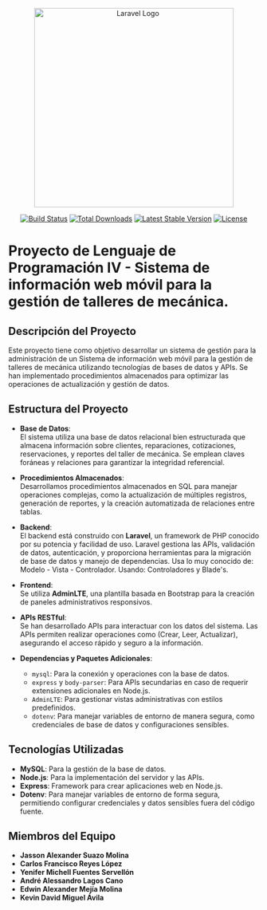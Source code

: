 <p align="center"><a href="https://laravel.com" target="_blank"><img src="https://raw.githubusercontent.com/laravel/art/master/logo-lockup/5%20SVG/2%20CMYK/1%20Full%20Color/laravel-logolockup-cmyk-red.svg" width="400" alt="Laravel Logo"></a></p>

<p align="center">
<a href="https://github.com/laravel/framework/actions"><img src="https://github.com/laravel/framework/workflows/tests/badge.svg" alt="Build Status"></a>
<a href="https://packagist.org/packages/laravel/framework"><img src="https://img.shields.io/packagist/dt/laravel/framework" alt="Total Downloads"></a>
<a href="https://packagist.org/packages/laravel/framework"><img src="https://img.shields.io/packagist/v/laravel/framework" alt="Latest Stable Version"></a>
<a href="https://packagist.org/packages/laravel/framework"><img src="https://img.shields.io/packagist/l/laravel/framework" alt="License"></a>
</p>

# Proyecto de Lenguaje de Programación IV - Sistema de información web móvil para la gestión de talleres de mecánica.

## Descripción del Proyecto
Este proyecto tiene como objetivo desarrollar un sistema de gestión para la administración de un Sistema de información web móvil para la gestión de talleres de mecánica utilizando tecnologías de bases de datos y APIs. Se han implementado procedimientos almacenados para optimizar las operaciones de actualización y gestión de datos.

## Estructura del Proyecto

- **Base de Datos**:  
  El sistema utiliza una base de datos relacional bien estructurada que almacena información sobre clientes, reparaciones, cotizaciones, reservaciones, y reportes del taller de mecánica. Se emplean claves foráneas y relaciones para garantizar la integridad referencial.

- **Procedimientos Almacenados**:  
  Desarrollamos procedimientos almacenados en SQL para manejar operaciones complejas, como la actualización de múltiples registros, generación de reportes, y la creación automatizada de relaciones entre tablas.

- **Backend**:  
  El backend está construido con **Laravel**, un framework de PHP conocido por su potencia y facilidad de uso. Laravel gestiona las APIs, validación de datos, autenticación, y proporciona herramientas para la migración de base de datos y manejo de dependencias. Usa lo muy conocido de: Modelo - Vista - Controlador. Usando: Controladores y Blade's.

- **Frontend**:  
  Se utiliza **AdminLTE**, una plantilla basada en Bootstrap para la creación de paneles administrativos responsivos.
  
- **APIs RESTful**:  
  Se han desarrollado APIs para interactuar con los datos del sistema. Las APIs permiten realizar operaciones como (Crear, Leer, Actualizar), asegurando el acceso rápido y seguro a la información.

- **Dependencias y Paquetes Adicionales**:  
  - `mysql`: Para la conexión y operaciones con la base de datos.  
  - `express` y `body-parser`: Para APIs secundarias en caso de requerir extensiones adicionales en Node.js.  
  - `AdminLTE`: Para gestionar vistas administrativas con estilos predefinidos.  
  - `dotenv`: Para manejar variables de entorno de manera segura, como credenciales de base de datos y configuraciones sensibles.

## Tecnologías Utilizadas
- **MySQL**: Para la gestión de la base de datos.
- **Node.js**: Para la implementación del servidor y las APIs.
- **Express**: Framework para crear aplicaciones web en Node.js.
- **Dotenv**: Para manejar variables de entorno de forma segura, permitiendo configurar credenciales y datos sensibles fuera del código fuente.

## Miembros del Equipo
- **Jasson Alexander Suazo Molina**
- **Carlos Francisco Reyes López** 
- **Yenifer Michell Fuentes Servellón** 
- **André Alessandro Lagos Cano** 
- **Edwin Alexander Mejía Molina** 
- **Kevin David Miguel Ávila** 
